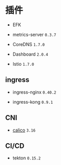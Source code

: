 # 插件

* EFK

* metrics-server `0.3.7`

* CoreDNS `1.7.0`

* Dashboard `2.0.4`

* Istio `1.7.0`

## ingress

* ingress-nginx `0.40.2`

* ingress-kong `0.9.1`

## CNI

* [calico](https://docs.projectcalico.org/getting-started/kubernetes/self-managed-onprem/) `3.16`

## CI/CD

* tekton `0.15.2`
